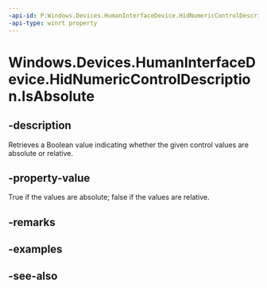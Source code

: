 ----api-id: P:Windows.Devices.HumanInterfaceDevice.HidNumericControlDescription.IsAbsolute
-api-type: winrt property
---<!-- Property syntaxpublic bool IsAbsolute { get; }--># Windows.Devices.HumanInterfaceDevice.HidNumericControlDescription.IsAbsolute## -descriptionRetrieves a Boolean value indicating whether the given control values are absolute or relative.## -property-valueTrue if the values are absolute; false if the values are relative.## -remarks## -examples## -see-also